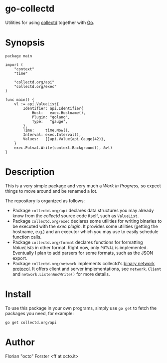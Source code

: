 # go-collectd

Utilities for using [collectd](https://collectd.org/) together with [Go](http://golang.org/).

# Synopsis

    package main
    
    import (
        "context"
        "time"
        
        "collectd.org/api"
        "collectd.org/exec"
    )
    
    func main() {
        vl := api.ValueList{
            Identifier: api.Identifier{
                Host:   exec.Hostname(),
                Plugin: "golang",
                Type:   "gauge",
            },
            Time:     time.Now(),
            Interval: exec.Interval(),
            Values:   []api.Value{api.Gauge(42)},
        }
        exec.Putval.Write(context.Background(), &vl)
    }

# Description

This is a very simple package and very much a *Work in Progress*, so expect
things to move around and be renamed a lot.

The repository is organized as follows:

* Package `collectd.org/api` declares data structures you may already know from
  the *collectd* source code itself, such as `ValueList`.
* Package `collectd.org/exec` declares some utilities for writing binaries to
  be executed with the *exec plugin*. It provides some utilities (getting the
  hostname, e.g.) and an executor which you may use to easily schedule function
  calls.
* Package `collectd.org/format` declares functions for formatting *ValueLists*
  in other format. Right now, only `PUTVAL` is implemented. Eventually I plan
  to add parsers for some formats, such as the JSON export.
* Package `collectd.org/network` implements collectd's
  [binary network protocol](https://collectd.org/wiki/index.php/Binary_protocol).
  It offers client and server implementations, see `network.Client` and
  `network.ListenAndWrite()` for more details.

# Install

To use this package in your own programs, simply use `go get` to fetch the
packages you need, for example:

    go get collectd.org/api

# Author

Florian "octo" Forster &lt;ff at octo.it&gt;
